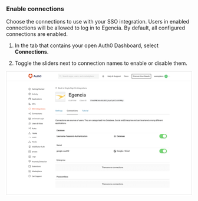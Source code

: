 ### Enable connections

Choose the connections to use with your SSO integration. Users in enabled connections will be allowed to log in to Egencia. By default, all configured connections are enabled.

1. In the tab that contains your open Auth0 Dashboard, select **Connections**.

2. Toggle the sliders next to connection names to enable or disable them.

![Enable/Disable Connections](/media/articles/dashboard/sso-integrations/settings-connections-egencia.png)